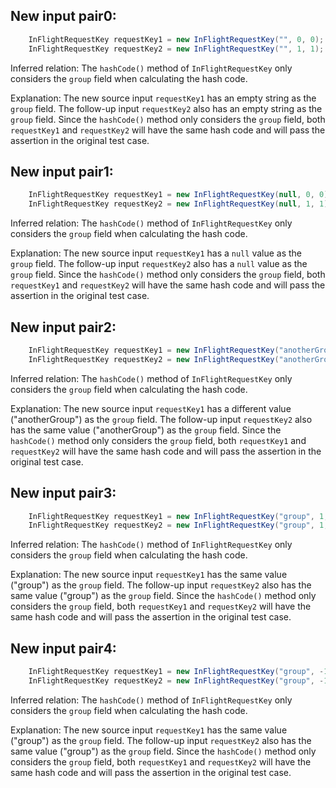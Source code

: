 ## New input pair0:
```java
    InFlightRequestKey requestKey1 = new InFlightRequestKey("", 0, 0);
    InFlightRequestKey requestKey2 = new InFlightRequestKey("", 1, 1);
```

Inferred relation: The `hashCode()` method of `InFlightRequestKey` only considers the `group` field when calculating the hash code.

Explanation: The new source input `requestKey1` has an empty string as the `group` field. The follow-up input `requestKey2` also has an empty string as the `group` field. Since the `hashCode()` method only considers the `group` field, both `requestKey1` and `requestKey2` will have the same hash code and will pass the assertion in the original test case.

## New input pair1:
```java
    InFlightRequestKey requestKey1 = new InFlightRequestKey(null, 0, 0);
    InFlightRequestKey requestKey2 = new InFlightRequestKey(null, 1, 1);
```

Inferred relation: The `hashCode()` method of `InFlightRequestKey` only considers the `group` field when calculating the hash code.

Explanation: The new source input `requestKey1` has a `null` value as the `group` field. The follow-up input `requestKey2` also has a `null` value as the `group` field. Since the `hashCode()` method only considers the `group` field, both `requestKey1` and `requestKey2` will have the same hash code and will pass the assertion in the original test case.

## New input pair2:
```java
    InFlightRequestKey requestKey1 = new InFlightRequestKey("anotherGroup", 0, 0);
    InFlightRequestKey requestKey2 = new InFlightRequestKey("anotherGroup", 1, 1);
```

Inferred relation: The `hashCode()` method of `InFlightRequestKey` only considers the `group` field when calculating the hash code.

Explanation: The new source input `requestKey1` has a different value ("anotherGroup") as the `group` field. The follow-up input `requestKey2` also has the same value ("anotherGroup") as the `group` field. Since the `hashCode()` method only considers the `group` field, both `requestKey1` and `requestKey2` will have the same hash code and will pass the assertion in the original test case.

## New input pair3:
```java
    InFlightRequestKey requestKey1 = new InFlightRequestKey("group", 1, 0);
    InFlightRequestKey requestKey2 = new InFlightRequestKey("group", 1, 1);
```

Inferred relation: The `hashCode()` method of `InFlightRequestKey` only considers the `group` field when calculating the hash code.

Explanation: The new source input `requestKey1` has the same value ("group") as the `group` field. The follow-up input `requestKey2` also has the same value ("group") as the `group` field. Since the `hashCode()` method only considers the `group` field, both `requestKey1` and `requestKey2` will have the same hash code and will pass the assertion in the original test case.

## New input pair4:
```java
    InFlightRequestKey requestKey1 = new InFlightRequestKey("group", -1, 0);
    InFlightRequestKey requestKey2 = new InFlightRequestKey("group", -1, 1);
```

Inferred relation: The `hashCode()` method of `InFlightRequestKey` only considers the `group` field when calculating the hash code.

Explanation: The new source input `requestKey1` has the same value ("group") as the `group` field. The follow-up input `requestKey2` also has the same value ("group") as the `group` field. Since the `hashCode()` method only considers the `group` field, both `requestKey1` and `requestKey2` will have the same hash code and will pass the assertion in the original test case.